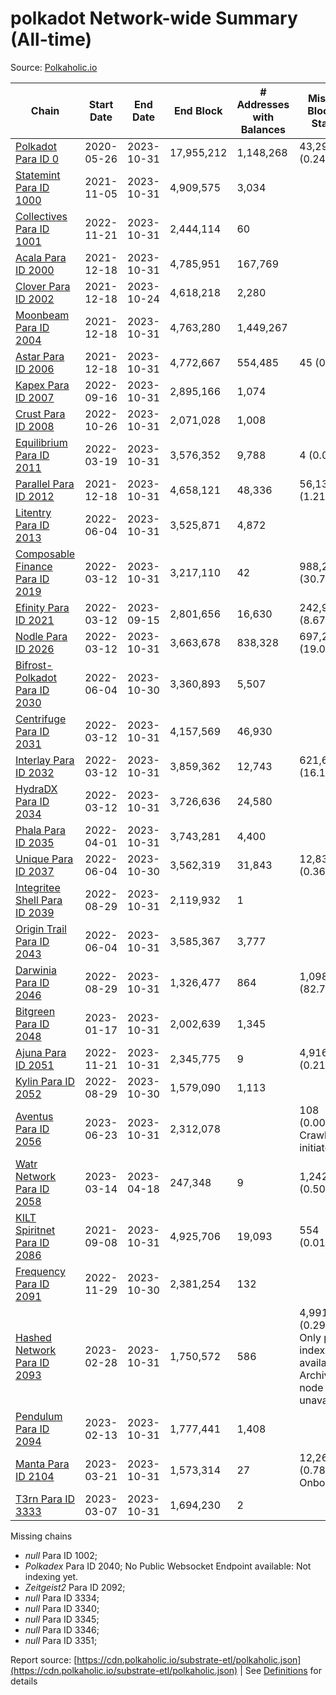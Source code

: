 # polkadot Network-wide Summary (All-time)

Source: [Polkaholic.io](https://polkaholic.io)


| Chain            | Start Date | End Date | End Block | # Addresses with Balances | Missing Blocks / Status |
| ---------------- | ---------- | ---------| --------- | ------------------------- | ----------------------- |
| [Polkadot Para ID 0](/polkadot/0-polkadot) | 2020-05-26 | 2023-10-31 | 17,955,212 |  1,148,268 | 43,290 (0.24%)  |
| [Statemint Para ID 1000](/polkadot/1000-statemint) | 2021-11-05 | 2023-10-31 | 4,909,575 |  3,034 |    |
| [Collectives Para ID 1001](/polkadot/1001-collectives) | 2022-11-21 | 2023-10-31 | 2,444,114 |  60 |    |
| [Acala Para ID 2000](/polkadot/2000-acala) | 2021-12-18 | 2023-10-31 | 4,785,951 |  167,769 |    |
| [Clover Para ID 2002](/polkadot/2002-clover) | 2021-12-18 | 2023-10-24 | 4,618,218 |  2,280 |    |
| [Moonbeam Para ID 2004](/polkadot/2004-moonbeam) | 2021-12-18 | 2023-10-31 | 4,763,280 |  1,449,267 |    |
| [Astar Para ID 2006](/polkadot/2006-astar) | 2021-12-18 | 2023-10-31 | 4,772,667 |  554,485 | 45 (0.00%)  |
| [Kapex Para ID 2007](/polkadot/2007-kapex) | 2022-09-16 | 2023-10-31 | 2,895,166 |  1,074 |    |
| [Crust Para ID 2008](/polkadot/2008-crust) | 2022-10-26 | 2023-10-31 | 2,071,028 |  1,008 |    |
| [Equilibrium Para ID 2011](/polkadot/2011-equilibrium) | 2022-03-19 | 2023-10-31 | 3,576,352 |  9,788 | 4 (0.00%)  |
| [Parallel Para ID 2012](/polkadot/2012-parallel) | 2021-12-18 | 2023-10-31 | 4,658,121 |  48,336 | 56,131 (1.21%)  |
| [Litentry Para ID 2013](/polkadot/2013-litentry) | 2022-06-04 | 2023-10-31 | 3,525,871 |  4,872 |    |
| [Composable Finance Para ID 2019](/polkadot/2019-composable) | 2022-03-12 | 2023-10-31 | 3,217,110 |  42 | 988,228 (30.72%)  |
| [Efinity Para ID 2021](/polkadot/2021-efinity) | 2022-03-12 | 2023-09-15 | 2,801,656 |  16,630 | 242,949 (8.67%)  |
| [Nodle Para ID 2026](/polkadot/2026-nodle) | 2022-03-12 | 2023-10-31 | 3,663,678 |  838,328 | 697,249 (19.03%)  |
| [Bifrost-Polkadot Para ID 2030](/polkadot/2030-bifrost-dot) | 2022-06-04 | 2023-10-30 | 3,360,893 |  5,507 |    |
| [Centrifuge Para ID 2031](/polkadot/2031-centrifuge) | 2022-03-12 | 2023-10-31 | 4,157,569 |  46,930 |    |
| [Interlay Para ID 2032](/polkadot/2032-interlay) | 2022-03-12 | 2023-10-31 | 3,859,362 |  12,743 | 621,626 (16.11%)  |
| [HydraDX Para ID 2034](/polkadot/2034-hydradx) | 2022-03-12 | 2023-10-31 | 3,726,636 |  24,580 |    |
| [Phala Para ID 2035](/polkadot/2035-phala) | 2022-04-01 | 2023-10-31 | 3,743,281 |  4,400 |    |
| [Unique Para ID 2037](/polkadot/2037-unique) | 2022-06-04 | 2023-10-30 | 3,562,319 |  31,843 | 12,839 (0.36%)  |
| [Integritee Shell Para ID 2039](/polkadot/2039-integritee-shell) | 2022-08-29 | 2023-10-31 | 2,119,932 |  1 |    |
| [Origin Trail Para ID 2043](/polkadot/2043-origintrail) | 2022-06-04 | 2023-10-31 | 3,585,367 |  3,777 |    |
| [Darwinia Para ID 2046](/polkadot/2046-darwinia) | 2022-08-29 | 2023-10-31 | 1,326,477 |  864 | 1,098,047 (82.78%)  |
| [Bitgreen Para ID 2048](/polkadot/2048-bitgreen) | 2023-01-17 | 2023-10-31 | 2,002,639 |  1,345 |    |
| [Ajuna Para ID 2051](/polkadot/2051-ajuna) | 2022-11-21 | 2023-10-31 | 2,345,775 |  9 | 4,916 (0.21%)  |
| [Kylin Para ID 2052](/polkadot/2052-kylin) | 2022-08-29 | 2023-10-30 | 1,579,090 |  1,113 |    |
| [Aventus Para ID 2056](/polkadot/2056-aventus) | 2023-06-23 | 2023-10-31 | 2,312,078 |   | 108 (0.00%) Crawling initiated |
| [Watr Network Para ID 2058](/polkadot/2058-watr) | 2023-03-14 | 2023-04-18 | 247,348 |  9 | 1,242 (0.50%)  |
| [KILT Spiritnet Para ID 2086](/polkadot/2086-kilt) | 2021-09-08 | 2023-10-31 | 4,925,706 |  19,093 | 554 (0.01%)  |
| [Frequency Para ID 2091](/polkadot/2091-frequency) | 2022-11-29 | 2023-10-30 | 2,381,254 |  132 |    |
| [Hashed Network Para ID 2093](/polkadot/2093-hashed) | 2023-02-28 | 2023-10-31 | 1,750,572 |  586 | 4,991 (0.29%) Only partial index available: Archive node unavailable |
| [Pendulum Para ID 2094](/polkadot/2094-pendulum) | 2023-02-13 | 2023-10-31 | 1,777,441 |  1,408 |    |
| [Manta Para ID 2104](/polkadot/2104-manta) | 2023-03-21 | 2023-10-31 | 1,573,314 |  27 | 12,262 (0.78%) Onboarding |
| [T3rn Para ID 3333](/polkadot/3333-t3rn) | 2023-03-07 | 2023-10-31 | 1,694,230 |  2 |    |

Missing chains


* *null* Para ID 1002; 
* *Polkadex* Para ID 2040; No Public Websocket Endpoint available: Not indexing yet.
* *Zeitgeist2* Para ID 2092; 
* *null* Para ID 3334; 
* *null* Para ID 3340; 
* *null* Para ID 3345; 
* *null* Para ID 3346; 
* *null* Para ID 3351; 

Report source: [https://cdn.polkaholic.io/substrate-etl/polkaholic.json](https://cdn.polkaholic.io/substrate-etl/polkaholic.json) | See [Definitions](/DEFINITIONS.md) for details
